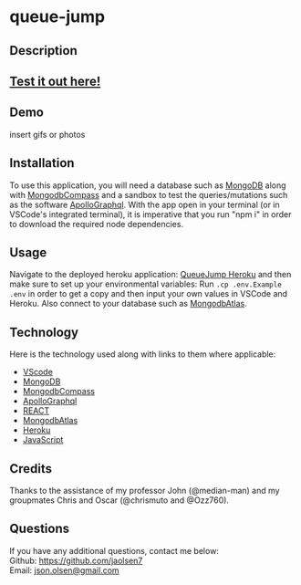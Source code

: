 # queue-jump

## Description



## [Test it out here!]()

## Demo

insert gifs or photos

## Installation

To use this application, you will need a database such as [MongoDB](https://www.mongodb.com/) along with [MongodbCompass](https://www.mongodb.com/products/compass) and a sandbox to test the queries/mutations such as the software [ApolloGraphql](https://www.apollographql.com/). With the app open in your terminal (or in VSCode's integrated terminal), it is imperative that you run "npm i" in order to download the required node dependencies.

## Usage

Navigate to the deployed heroku application: [QueueJump Heroku](link) and then make sure to set up your environmental variables: Run ```.cp .env.Example .env``` in order to get a copy and then input your own values in VSCode and Heroku. Also connect to your database such as [MongodbAtlas](https://www.mongodb.com/atlas/database).


## Technology

Here is the technology used along with links to them where applicable:

- [VScode](https://code.visualstudio.com/download)
- [MongoDB](https://www.mongodb.com/)<br>
- [MongodbCompass](https://www.mongodb.com/products/compass)<br>
- [ApolloGraphql](https://www.apollographql.com/)<br>
- [REACT](https://reactjs.org/)<br>
- [MongodbAtlas](https://www.mongodb.com/atlas/database)<br>
- [Heroku](https://desolate-earth-02940.herokuapp.com/)<br>
- [JavaScript](https://www.javascript.com/)<br>

## Credits

Thanks to the assistance of my professor John (@median-man) and my groupmates Chris and Oscar (@chrismuto and @Ozz760).

## Questions

If you have any additional questions, contact me below:<br />
Github: https://github.com/jaolsen7<br>
Email: json.olsen@gmail.com<br>

